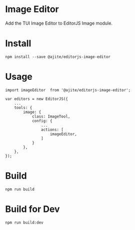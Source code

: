 # Image Editor

Add the TUI Image Editor to EditorJS Image module.

# Install

    npm install --save @ajite/editorjs-image-editor

# Usage

    import imageEditor  from '@ajite/editorjs-image-editor';

    var editors = new EditorJS({
        ...
        tools: {
            image: {
                class: ImageTool,
                config: {
                    ...
                    actions: [
                        imageEditor,
                    ]
                }
            },
        },
    });

# Build

    npm run build

# Build for Dev

    npm run build:dev
